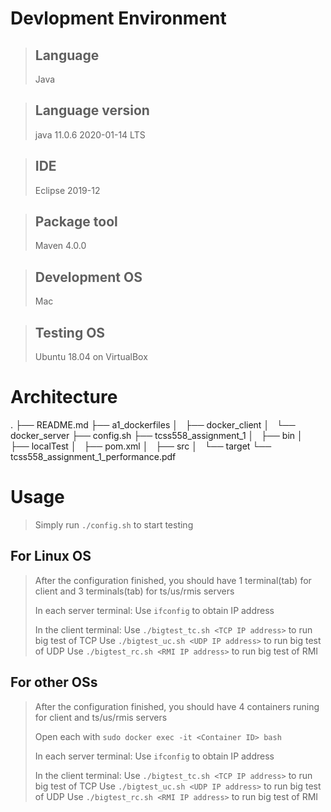 # Devlopment Environment
>## Language
>Java

>## Language version
>java 11.0.6 2020-01-14 LTS

>## IDE
>Eclipse 2019-12

>## Package tool
>Maven 4.0.0

>## Development OS 
>Mac

>## Testing OS 
>Ubuntu 18.04 on VirtualBox

# Architecture
.
├── README.md
├── a1_dockerfiles
│   ├── docker_client
│   └── docker_server
├── config.sh
├── tcss558_assignment_1
│   ├── bin
│   ├── localTest
│   ├── pom.xml
│   ├── src
│   └── target
└── tcss558_assignment_1_performance.pdf

# Usage
>Simply run `./config.sh` to start testing
>
## For Linux OS
>After the configuration finished, you should have 1 terminal(tab) for client
>and 3 terminals(tab) for ts/us/rmis servers
>
>In each server terminal:
>Use `ifconfig` to obtain IP address
>
>In the client terminal:
>Use `./bigtest_tc.sh <TCP IP address>` to run big test of TCP
>Use `./bigtest_uc.sh <UDP IP address>` to run big test of UDP
>Use `./bigtest_rc.sh <RMI IP address>` to run big test of RMI
>
## For other OSs
>After the configuration finished, you should have 4 containers runing for
>client and ts/us/rmis servers
>
>Open each with `sudo docker exec -it <Container ID> bash`
>
>In each server terminal:
>Use `ifconfig` to obtain IP address
>
>In the client terminal:
>Use `./bigtest_tc.sh <TCP IP address>` to run big test of TCP
>Use `./bigtest_uc.sh <UDP IP address>` to run big test of UDP
>Use `./bigtest_rc.sh <RMI IP address>` to run big test of RMI
>


